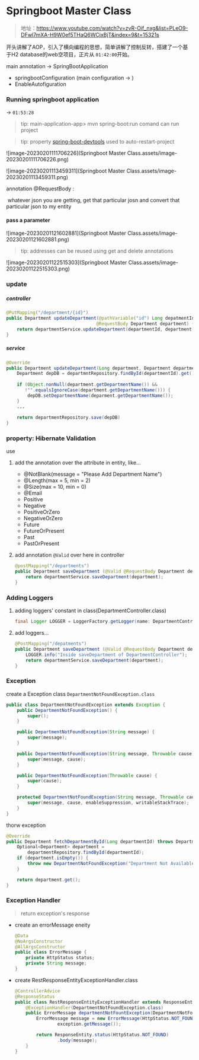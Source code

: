 # Springboot Master Class

> 地址：https://www.youtube.com/watch?v=zvR-Oif_nxg&list=PLeO9-DFwl7mXA-H9W0ef5THaQ6WCjxBjT&index=9&t=15321s

开头讲解了AOP，引入了横向编程的思想，简单讲解了控制反转，搭建了一个基于H2 database的web空项目，正片从 `01:42:00`开始。



main annotation -> SpringBootApplication

- springbootConfiguration (main configuration -> )
- EnableAutofiguration



### Running springboot application

-> `01:53:28`



> tip: main-application-app>  mvn spring-boot:run comand can run project

> tip: property [spring-boot-devtools](https://segmentfault.com/a/1190000020594808) used to auto-restart-project

![image-20230201111706226](Springboot Master Class.assets/image-20230201111706226.png)

![image-20230201113459311](Springboot Master Class.assets/image-20230201113459311.png)

annotation @RequestBody : 

​	whatever json you are getting, get that particular josn and convert that particular json to my entity



#### pass a parameter

![image-20230201121602881](Springboot Master Class.assets/image-20230201121602881.png)



>tip: addresses can be reused using get and delete annotations

![image-20230201122515303](Springboot Master Class.assets/image-20230201122515303.png)



### update

##### controller

```java
@PutMapping("/department/{id}")
public Department updateDepartment(@pathVariable("id") Long depatmentId,
                                  @RequestBody Department department) {
    return departmentService.updateDepartment(departmentId, department);
}
```



##### service

```java
@Override
public Department updateDepartment(Long department, Department department) {
    Department depDB = departmntRepository.findById(departmentId).get();
    
    if (Object.nonNull(department.getDepartmentName()) &&
       !"".equalsIgnoreCase(department.getDepartmentName())) {
        depDB.setDepartmentName(deparment.getDepartmentName());
    }
    ...
    
    return departmentRepository.save(depDB)
}
```



### property:  Hibernate Validation

use

1. add the annotation over the attribute in entity, like...

   - @NotBlank(message = "Please Add Department Name")
   - @Length(max = 5, min = 2)
   - @Size(max = 10, min = 0)
   - @Email
   - Positive
   - Negative
   - PositiveOrZero
   - NegativeOrZero
   - Future
   - FutureOrPresent
   - Past
   - PastOrPresent

2. add annotation `@Valid` over here in controller
   ```java
   @postMapping("/departments")
   public Department saveDepartment (@Valid @RequestBody Department department) {
       return departmentService.saveDepartment(department);
   }
   ```

### 

### Adding Loggers

1. adding loggers' constant in class(DepartmentController.class)
   ```java
   final Logger LOGGER = LoggerFactory.getLogger(name: DepartmentController.class);
   ```

2. add loggers...
   ```java
   @PostMapping("/depatments")
   public Department saveDepartment (@Valid @RequestBody Department department) {
       LOGGER.info("Inside saveDepartment of DepartmentController");
       return departmentService.saveDepartment(department);
   }
   ```

   

### Exception

create a Exception class `DepartmentNotFoundException.class`

```java
public class DepartmentNotFoundException extends Exception {
    public DepartmentNotFoundException() {
        super();
    }

    public DepartmentNotFoundException(String message) {
        super(message);
    }

    public DepartmentNotFoundException(String message, Throwable cause) {
        super(message, cause);
    }

    public DepartmentNotFoundException(Throwable cause) {
        super(cause);
    }

    protected DepartmentNotFoundException(String message, Throwable cause, boolean enableSuppression, boolean writableStackTrace) {
        super(message, cause, enableSuppression, writableStackTrace);
    }
}
```

thorw exception

```java
@Override
public Department fetchDepartmentById(Long departmentId) throws DepartmentNotFoundException {
    Optional<Department> department =
        departmentRepository.findById(departmentId);
    if (department.isEmpty()) {
        throw new DepartmentNotFoundException("Department Not Available");
    }

    return department.get();
}
```

### Exception Handler

> return exception's  response

- create an errorMessage eneity
  ```java
  @Data
  @NoArgsConstructor
  @AllArgsConstructor
  public class ErrorMessage {
      private HttpStatus status;
      private String message;
  }
  ```

- create RestResponseEntityExceptionHandler.class
  ```java
  @ControllerAdvice
  @ResponseStatus
  public class RestResponseEntityExceptionHandler extends ResponseEntityExceptionHandler {
      @ExceptionHandler(DepartmentNotFoundException.class)
      public ErrorMessage departmentNotFountException(DepartmentNotFoundException exception, WebRequest request) {
          ErrorMessage message = new ErrorMessage(HttpStatus.NOT_FOUND,
                  exception.getMessage());
  
          return ResponseEntity.status(HttpStatus.NOT_FOUND)
                  .body(message);
      }
  }
  ```

  































